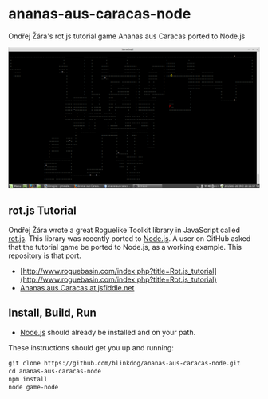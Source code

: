 # ananas-aus-caracas-node
Ondřej Žára's rot.js tutorial game Ananas aus Caracas ported to Node.js

![Ananas aus Caracas](/screenshot/warehouse.png?raw=true "Ananas aus Caracas")

## rot.js Tutorial
Ondřej Žára wrote a great Roguelike Toolkit library in JavaScript called
[rot.js](https://ondras.github.io/rot.js/hp/). This library was recently
ported to [Node.js](https://nodejs.org/). A user on GitHub asked that
the tutorial game be ported to Node.js, as a working example. This
repository is that port.

* [http://www.roguebasin.com/index.php?title=Rot.js_tutorial](http://www.roguebasin.com/index.php?title=Rot.js_tutorial)
* [Ananas aus Caracas at jsfiddle.net](http://jsfiddle.net/rotjs/qRnFY/)

## Install, Build, Run
* [Node.js](https://nodejs.org/) should already be installed and on your path.

These instructions should get you up and running:

    git clone https://github.com/blinkdog/ananas-aus-caracas-node.git
    cd ananas-aus-caracas-node
    npm install
    node game-node
